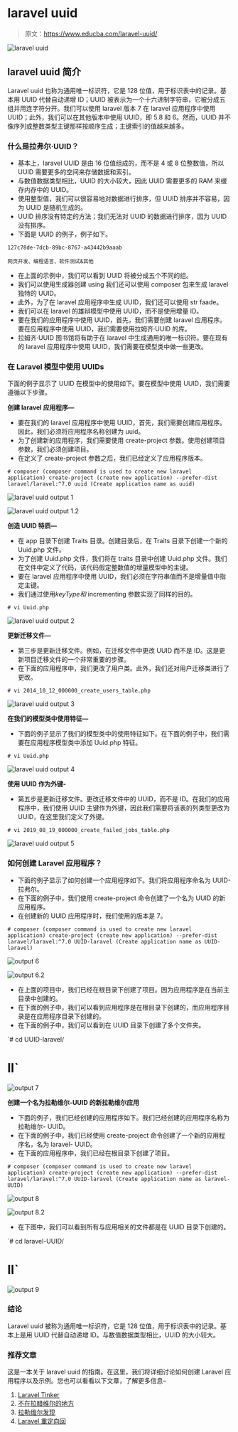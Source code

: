 # laravel uuid

> 原文：<https://www.educba.com/laravel-uuid/>

![laravel uuid](img/692e74d4dbb50df74c7cce595d1b5b2e.png)



## laravel uuid 简介

Laravel uuid 也称为通用唯一标识符，它是 128 位值，用于标识表中的记录。基本用 UUID 代替自动递增 ID；UUID 被表示为一个十六进制字符串，它被分成五组并用连字符分开。我们可以使用 laravel 版本 7 在 laravel 应用程序中使用 UUID；此外，我们可以在其他版本中使用 UUID，即 5.8 和 6。然而，UUID 并不像序列或整数类型主键那样按顺序生成；主键索引的值越来越多。

### 什么是拉弗尔·UUID？

*   基本上，laravel UUID 是由 16 位值组成的，而不是 4 或 8 位整数值，所以 UUID 需要更多的空间来存储数据和索引。
*   与数值数据类型相比，UUID 的大小较大，因此 UUID 需要更多的 RAM 来缓存内存中的 UUID。
*   使用整型值，我们可以很容易地对数据进行排序，但 UUID 排序并不容易，因为 UUID 是随机生成的。
*   UUID 排序没有特定的方法；我们无法对 UUID 的数据进行排序，因为 UUID 没有排序。
*   下面是 UUID 的例子，例子如下。

`127c78de-7dcb-89bc-8767-a43442b9aaab`

<small>网页开发、编程语言、软件测试&其他</small>

*   在上面的示例中，我们可以看到 UUID 将被分成五个不同的组。
*   我们可以使用生成器创建 using 我们还可以使用 composer 包来生成 laravel 独特的 UUID。
*   此外，为了在 laravel 应用程序中生成 UUID，我们还可以使用 str faade。
*   我们可以在 laravel 的雄辩模型中使用 UUID，而不是使用增量 ID。
*   要在我们的应用程序中使用 UUID，首先，我们需要创建 laravel 应用程序。要在应用程序中使用 UUID，我们需要使用拉姆齐·UUID 的库。
*   拉姆齐·UUID 图书馆将有助于在 laravel 中生成通用的唯一标识符。要在现有的 laravel 应用程序中使用 UUID，我们需要在模型类中做一些更改。

### 在 Laravel 模型中使用 UUIDs

下面的例子显示了 UUID 在模型中的使用如下。要在模型中使用 UUID，我们需要遵循以下步骤。

**创建 laravel 应用程序—**

*   要在我们的 laravel 应用程序中使用 UUID，首先，我们需要创建应用程序。因此，我们必须将应用程序名称创建为 uuid。
*   为了创建新的应用程序，我们需要使用 create-project 参数。使用创建项目参数，我们必须创建项目。
*   在定义了 create-project 参数之后，我们已经定义了应用程序版本。

`# composer (composer command is used to create new laravel application) create-project (create new application) --prefer-dist laravel/laravel:^7.0 uuid (Create application name as uuid)`

![laravel uuid output 1](img/0243d07025c1c5b7cc330c2e3457bd60.png)



![laravel uuid output 1.2](img/d6d5f75ce57c3571b97bf2e78c64b9ff.png)



**创造 UUID 特质—**

*   在 app 目录下创建 Traits 目录。创建目录后，在 Traits 目录下创建一个新的 Uuid.php 文件。
*   为了创建 Uuid.php 文件，我们将在 traits 目录中创建 Uuid.php 文件。我们在文件中定义了代码，该代码假定整数值的增量模型中的主键。
*   要在 laravel 应用程序中使用 UUID，我们必须在字符串值而不是增量值中指定主键。
*   我们通过使用$keyType 和$ incrementing 参数实现了同样的目的。

`# vi Uuid.php`

![laravel uuid output 2](img/830e548425974c2f5baaf384522dac61.png)



**更新迁移文件—**

*   第三步是更新迁移文件。例如，在迁移文件中更改 UUID 而不是 ID。这是更新项目迁移文件的一个非常重要的步骤。
*   在下面的应用程序中，我们更改了用户类。此外，我们还对用户迁移类进行了更改。

`# vi 2014_10_12_000000_create_users_table.php`

![laravel uuid output 3](img/37874c68249d4c07dd82661871751c63.png)



**在我们的模型类中使用特征—**

*   下面的例子显示了我们的模型类中的使用特征如下。在下面的例子中，我们需要在应用程序模型类中添加 Uuid.php 特征。

`# vi Uuid.php`

![laravel uuid output 4](img/dbea6e9437c0d4ab2cbcad615a74cbe4.png)



**使用 UUID 作为外键-**

*   第五步是更新迁移文件。更改迁移文件中的 UUID，而不是 ID。在我们的应用程序中，我们使用 UUID 主键作为外键，因此我们需要将该表的列类型更改为 UUID，在这里我们定义了外键。

`# vi 2019_08_19_000000_create_failed_jobs_table.php`

![laravel uuid output 5](img/e9472e4335bfb8acab1a11060add24c6.png)



### 如何创建 Laravel 应用程序？

*   下面的例子显示了如何创建一个应用程序如下。我们将应用程序命名为 UUID-拉弗尔。
*   在下面的例子中，我们使用 create-project 命令创建了一个名为 UUID 的新应用程序。
*   在创建新的 UUID 应用程序时，我们使用的版本是 7。

`# composer (composer command is used to create new laravel application) create-project (create new application) --prefer-dist laravel/laravel:^7.0 UUID-laravel (Create application name as UUID-laravel)`

![output 6](img/6818dd45b492609edf6f9cbd87f9611a.png)



![output 6.2](img/46578bd0a12452bbdf5d0acee4636472.png)



*   在上面的项目中，我们已经在根目录下创建了项目。因为应用程序是在当前主目录中创建的。
*   在下面的例子中，我们可以看到应用程序是在根目录下创建的，而应用程序目录是在应用程序目录下创建的。
*   在下面的例子中，我们可以看到在 UUID 目录下创建了多个文件夹。

`# cd UUID-laravel/
# ll`

![output 7](img/e2c2aa744d62d20aaec313d2f7374db6.png)



**创建一个名为拉勒维尔-UUID 的新拉勒维尔应用**

*   下面的例子，我们已经创建的应用程序如下。我们已经创建的应用程序名称为拉勒维尔- UUID。
*   在下面的例子中，我们已经使用 create-project 命令创建了一个新的应用程序名，名为 laravel- UUID。
*   在下面的应用程序中，我们已经在根目录下创建了项目。

`# composer (composer command is used to create new laravel application) create-project (create new application) --prefer-dist laravel/laravel:^7.0 UUID-laravel (Create application name as laravel- UUID)`

![output 8](img/c0fdcb0aa831c2143bb8d0d9d72843f8.png)



![output 8.2](img/7ad4f80a3a1d88f9f7091dadb674beea.png)



*   在下图中，我们可以看到所有与应用相关的文件都是在 UUID 目录下创建的。

`# cd laravel-UUID/
# ll`

![output 9](img/69b4c9303eb166322830b7c06f442b71.png)



### 结论

Laravel uuid 被称为通用唯一标识符，它是 128 位值，用于标识表中的记录。基本上是用 UUID 代替自动递增 ID。与数值数据类型相比，UUID 的大小较大。

### 推荐文章

这是一本关于 laravel uuid 的指南。在这里，我们将详细讨论如何创建 Laravel 应用程序以及示例。您也可以看看以下文章，了解更多信息–

1.  [Laravel Tinker](https://www.educba.com/laravel-tinker/)
2.  [不在拉腊维尔的地方](https://www.educba.com/where-not-in-laravel/)
3.  [拉勒维尔发现](https://www.educba.com/laravel-find/)
4.  [Laravel 重定向回](https://www.educba.com/laravel-redirect-back/)





